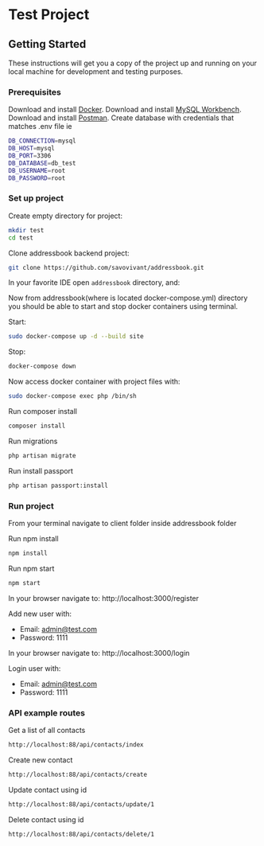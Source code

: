 # Test Project

## Getting Started

These instructions will get you a copy of the project up and running on your local machine for development and testing purposes.

### Prerequisites

Download and install [Docker](https://www.docker.com/get-started).
Download and install [MySQL Workbench](https://www.mysql.com/products/workbench/).
Download and install [Postman](https://www.postman.com/downloads/).
Create database with credentials that matches .env file ie 
```sh
DB_CONNECTION=mysql
DB_HOST=mysql
DB_PORT=3306
DB_DATABASE=db_test
DB_USERNAME=root
DB_PASSWORD=root
```

### Set up project

Create empty directory for project:

```sh
mkdir test
cd test
```

Clone addressbook backend project:

```sh
git clone https://github.com/savovivant/addressbook.git
```

In your favorite IDE open `addressbook` directory, and:

Now from addressbook(where is located docker-compose.yml) directory you should be able to start and stop docker containers using terminal.

Start:

```sh
sudo docker-compose up -d --build site
```

Stop:

```sh
docker-compose down
```

Now access docker container with project files with:

```sh
sudo docker-compose exec php /bin/sh
```

Run composer install
```sh
composer install
```

Run migrations
```sh
php artisan migrate
```

Run install passport
```sh
php artisan passport:install
```

### Run project

From your terminal navigate to client folder inside addressbook folder

Run npm install
```sh
npm install
```

Run npm start
```sh
npm start
```

In your browser navigate to: http://localhost:3000/register

Add new user with:

 - Email: admin@test.com
 - Password: 1111
 
 In your browser navigate to: http://localhost:3000/login
 
 Login user with:

- Email: admin@test.com
- Password: 1111

### API example routes
Get a list of all contacts
```sh
http://localhost:88/api/contacts/index
```
Create new contact
```sh
http://localhost:88/api/contacts/create
```

Update contact using id
```sh
http://localhost:88/api/contacts/update/1
```

Delete contact using id
```sh
http://localhost:88/api/contacts/delete/1
```








